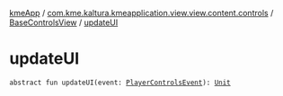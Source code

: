 [kmeApp](../../index.md) / [com.kme.kaltura.kmeapplication.view.view.content.controls](../index.md) / [BaseControlsView](index.md) / [updateUI](./update-u-i.md)

# updateUI

`abstract fun updateUI(event: `[`PlayerControlsEvent`](../-player-controls-event/index.md)`): `[`Unit`](https://kotlinlang.org/api/latest/jvm/stdlib/kotlin/-unit/index.html)